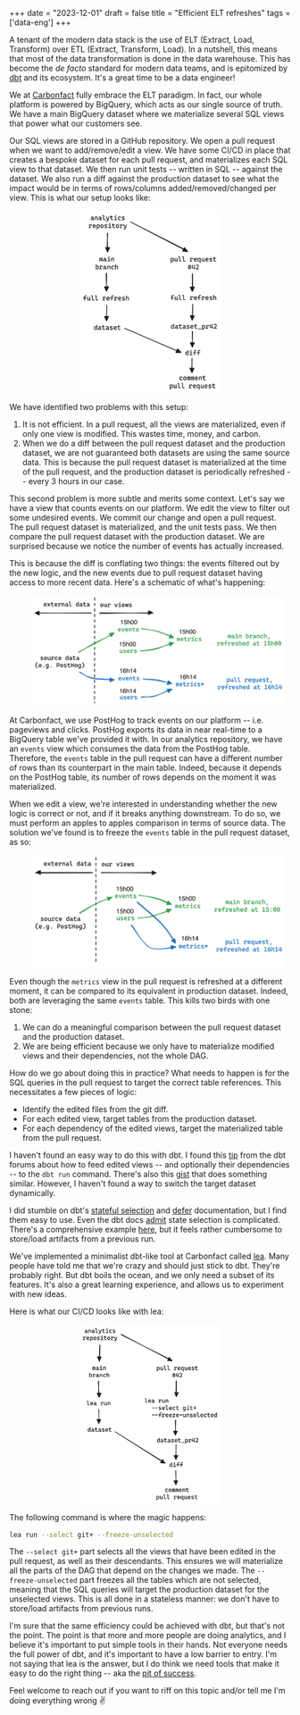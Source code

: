 +++
date = "2023-12-01"
draft = false
title = "Efficient ELT refreshes"
tags = ['data-eng']
+++

A tenant of the modern data stack is the use of ELT (Extract, Load, Transform) over ETL (Extract, Transform, Load). In a nutshell, this means that most of the data transformation is done in the data warehouse. This has become the _de facto_ standard for modern data teams, and is epitomized by [dbt](https://www.getdbt.com/) and its ecosystem. It's a great time to be a data engineer!

We at [Carbonfact](https://www.carbonfact.com/) fully embrace the ELT paradigm. In fact, our whole platform is powered by BigQuery, which acts as our single source of truth. We have a main BigQuery dataset where we materialize several SQL views that power what our customers see.

Our SQL views are stored in a GitHub repository. We open a pull request when we want to add/remove/edit a view. We have some CI/CD in place that creates a bespoke dataset for each pull request, and materializes each SQL view to that dataset. We then run unit tests -- written in SQL -- against the dataset. We also run a diff against the production dataset to see what the impact would be in terms of rows/columns added/removed/changed per view. This is what our setup looks like:

<div align="center" >
<figure style="width: 50%;">
    <img src="/img/blog/efficient-elt-refreshes/before.png" style="box-shadow: none;">
</figure>
</div>

We have identified two problems with this setup:

1. It is not efficient. In a pull request, all the views are materialized, even if only one view is modified. This wastes time, money, and carbon.
2. When we do a diff between the pull request dataset and the production dataset, we are not guaranteed both datasets are using the same source data. This is because the pull request dataset is materialized at the time of the pull request, and the production dataset is periodically refreshed -- every 3 hours in our case.

This second problem is more subtle and merits some context. Let's say we have a view that counts events on our platform. We edit the view to filter out some undesired events. We commit our change and open a pull request. The pull request dataset is materialized, and the unit tests pass. We then compare the pull request dataset with the production dataset. We are surprised because we notice the number of events has actually increased.

This is because the diff is conflating two things: the events filtered out by the new logic, and the new events due to pull request dataset having access to more recent data. Here's a schematic of what's happening:

<div align="center" >
<figure style="width: 90%;">
    <img src="/img/blog/efficient-elt-refreshes/no-freeze.png" style="box-shadow: none;">
</figure>
</div>

At Carbonfact, we use PostHog to track events on our platform -- i.e. pageviews and clicks. PostHog exports its data in near real-time to a BigQuery table we've provided it with. In our analytics repository, we have an `events` view which consumes the data from the PostHog table. Therefore, the `events` table in the pull request can have a different number of rows than its counterpart in the main table. Indeed, because it depends on the PostHog table, its number of rows depends on the moment it was materialized.

When we edit a view, we're interested in understanding whether the new logic is correct or not, and if it breaks anything downstream. To do so, we must perform an apples to apples comparison in terms of source data. The solution we've found is to freeze the `events` table in the pull request dataset, as so:

<div align="center" >
<figure style="width: 90%;">
    <img src="/img/blog/efficient-elt-refreshes/with-freeze.png" style="box-shadow: none;">
</figure>
</div>

Even though the `metrics` view in the pull request is refreshed at a different moment, it can be compared to its equivalent in production dataset. Indeed, both are leveraging the same `events` table. This kills two birds with one stone:

1. We can do a meaningful comparison between the pull request dataset and the production dataset.
2. We are being efficient because we only have to materialize modified views and their dependencies, not the whole DAG.

How do we go about doing this in practice? What needs to happen is for the SQL queries in the pull request to target the correct table references. This necessitates a few pieces of logic:

- Identify the edited files from the git diff.
- For each edited view, target tables from the production dataset.
- For each dependency of the edited views, target the materialized table from the pull request.

I haven't found an easy way to do this with dbt. I found this [tip](https://discourse.getdbt.com/t/tips-and-tricks-about-working-with-dbt/287/2) from the dbt forums about how to feed edited views -- and optionally their dependencies -- to the `dbt run` command. There's also this [gist](https://gist.github.com/jtalmi/c6265c8a17120cfb150c97512cb68aa6) that does something similar. However, I haven't found a way to switch the target dataset dynamically.

I did stumble on dbt's [stateful selection](https://docs.getdbt.com/reference/node-selection/syntax#stateful-selection) and [defer](https://docs.getdbt.com/reference/node-selection/defer) documentation, but I find them easy to use. Even the dbt docs [admit](https://docs.getdbt.com/reference/node-selection/methods#the-state-method) state selection is complicated. There's a comprehensive example [here](https://docs.getdbt.com/blog/slim-ci-cd-with-bitbucket-pipelines), but it feels rather cumbersome to store/load artifacts from a previous run.

We've implemented a minimalist dbt-like tool at Carbonfact called [lea](https://github.com/carbonfact/lea). Many people have told me that we're crazy and should just stick to dbt. They're probably right. But dbt boils the ocean, and we only need a subset of its features. It's also a great learning experience, and allows us to experiment with new ideas.

Here is what our CI/CD looks like with lea:

<div align="center" >
<figure style="width: 50%;">
    <img src="/img/blog/efficient-elt-refreshes/after.png" style="box-shadow: none;">
</figure>
</div>

The following command is where the magic happens:

```sh
lea run --select git+ --freeze-unselected
```

The `--select git+` part selects all the views that have been edited in the pull request, as well as their descendants. This ensures we will materialize all the parts of the DAG that depend on the changes we made. The `--freeze-unselected` part freezes all the tables which are not selected, meaning that the SQL queries will target the production dataset for the unselected views. This is all done in a stateless manner: we don't have to store/load artifacts from previous runs.

I'm sure that the same efficiency could be achieved with dbt, but that's not the point. The point is that more and more people are doing analytics, and I believe it's important to put simple tools in their hands. Not everyone needs the full power of dbt, and it's important to have a low barrier to entry. I'm not saying that lea is the answer, but I do think we need tools that make it easy to do the right thing -- aka the [pit of success](https://blog.codinghorror.com/falling-into-the-pit-of-success/).

Feel welcome to reach out if you want to riff on this topic and/or tell me I'm doing everything wrong ✌️
